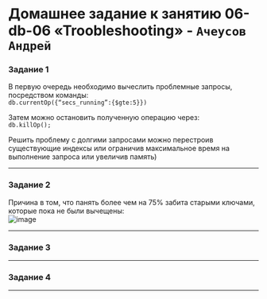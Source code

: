 # Домашнее задание к занятию 06-db-06 «Troobleshooting» - `Ачеусов Андрей`

### Задание 1

В первую очередь необходимо вычеслить проблемные запросы, посредством команды:  
`db.currentOp({“secs_running”:{$gte:5}})`  
  
Затем можно остановить полученную операцию через:  
`db.killOp();`
  
Решить проблему с долгими запросами можно перестроив существующие индексы или ограничив максимальное время на выполнение запроса или увеличив память)

---


### Задание 2


Причина в том, что панять более чем на 75% забита старыми ключами, которые пока не были вычещены:  
![image](https://github.com/AndrewAche/HW_ALL/assets/121398221/65f1764d-b46e-4e53-a468-ec2c6dd76925)


---


### Задание 3



---


### Задание 4



---


